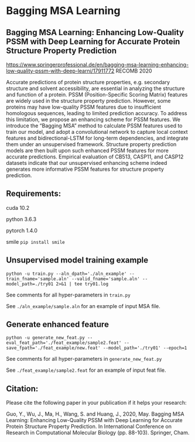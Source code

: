 # Bagging MSA Learning
## Bagging MSA Learning: Enhancing Low-Quality PSSM with Deep Learning for Accurate Protein Structure Property Prediction
https://www.springerprofessional.de/en/bagging-msa-learning-enhancing-low-quality-pssm-with-deep-learni/17911772 RECOMB 2020

Accurate predictions of protein structure properties, e.g. secondary structure and solvent accessibility, are essential in analyzing the structure and function of a protein. PSSM (Position-Specific Scoring Matrix) features are widely used in the structure property prediction. However, some proteins may have low-quality PSSM features due to insufficient homologous sequences, leading to limited prediction accuracy. To address this limitation, we propose an enhancing scheme for PSSM features. We introduce the “Bagging MSA” method to calculate PSSM features used to train our model, and adopt a convolutional network to capture local context features and bidirectional-LSTM for long-term dependencies, and integrate them under an unsupervised framework. Structure property prediction models are then built upon such enhanced PSSM features for more accurate predictions. Empirical evaluation of CB513, CASP11, and CASP12 datasets indicate that our unsupervised enhancing scheme indeed generates more informative PSSM features for structure property prediction.

## Requirements:
cuda 10.2

python 3.6.3

pytorch 1.4.0

smile `pip install smile`

## Unsupervised model training example
```
python -u train.py --aln_dpath='./aln_example' --train_fname='sample.aln' --valid_fname='sample.aln' --model_path=./try01 2>&1 | tee try01.log
```
See comments for all hyper-parameters in `train.py`

See `./aln_example/sample.aln` for an example of input MSA file.

## Generate enhanced feature
```
python -u generate_new_feat.py --eval_feat_path='./feat_example/sample2.feat' --save_fpath='./feat_example/new.feat' --model_path='./try01' --epoch=1
```
See comments for all hyper-parameters in `generate_new_feat.py`

See `./feat_example/sample2.feat` for an example of input feat file.


## Citation:
Please cite the following paper in your publication if it helps your research:

Guo, Y., Wu, J., Ma, H., Wang, S. and Huang, J., 2020, May. Bagging MSA Learning: Enhancing Low-Quality PSSM with Deep Learning for Accurate Protein Structure Property Prediction. In International Conference on Research in Computational Molecular Biology (pp. 88-103). Springer, Cham.
